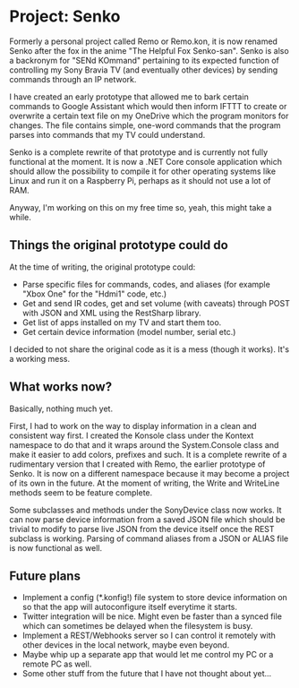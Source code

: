 # Project: Senko
Formerly a personal project called Remo or Remo.kon, it is now renamed Senko after the fox in the anime "The Helpful Fox Senko-san". Senko is also a backronym for "SENd KOmmand" pertaining to its expected function of controlling my Sony Bravia TV (and eventually other devices) by sending commands through an IP network.

I have created an early prototype that allowed me to bark certain commands to Google Assistant which would then inform IFTTT to create or overwrite a certain text file on my OneDrive which the program monitors for changes. The file contains simple, one-word commands that the program parses into commands that my TV could understand.

Senko is a complete rewrite of that prototype and is currently not fully functional at the moment. It is now a .NET Core console application which should allow the possibility to compile it for other operating systems like Linux and run it on a Raspberry Pi, perhaps as it should not use a lot of RAM.

Anyway, I'm working on this on my free time so, yeah, this might take a while.

## Things the original prototype could do
At the time of writing, the original prototype could:
- Parse specific files for commands, codes, and aliases (for example "Xbox One" for the "Hdmi1" code, etc.)
- Get and send IR codes, get and set volume (with caveats) through POST with JSON and XML using the RestSharp library.
- Get list of apps installed on my TV and start them too.
- Get certain device information (model number, serial etc.)

I decided to not share the original code as it is a mess (though it works). It's a working mess.

## What works now?
Basically, nothing much yet.

First, I had to work on the way to display information in a clean and consistent way first. I created the Konsole class under the Kontext namespace to do that and it wraps around the System.Console class and make it easier to add colors, prefixes and such. It is a complete rewrite of a rudimentary version that I created with Remo, the earlier prototype of Senko. It is now on a different namespace because it may become a project of its own in the future. At the moment of writing, the Write and WriteLine methods seem to be feature complete.

Some subclasses and methods under the SonyDevice class now works. It can now parse device information from a saved JSON file which should be trivial to modify to parse live JSON from the device itself once the REST subclass is working. Parsing of command aliases from a JSON or ALIAS file is now functional as well.

## Future plans
- Implement a config (*.konfig!) file system to store device information on so that the app will autoconfigure itself everytime it starts.
- Twitter integration will be nice. Might even be faster than a synced file which can sometimes be delayed when the filesystem is busy.
- Implement a REST/Webhooks server so I can control it remotely with other devices in the local network, maybe even beyond.
- Maybe whip up a separate app that would let me control my PC or a remote PC as well.
- Some other stuff from the future that I have not thought about yet...
